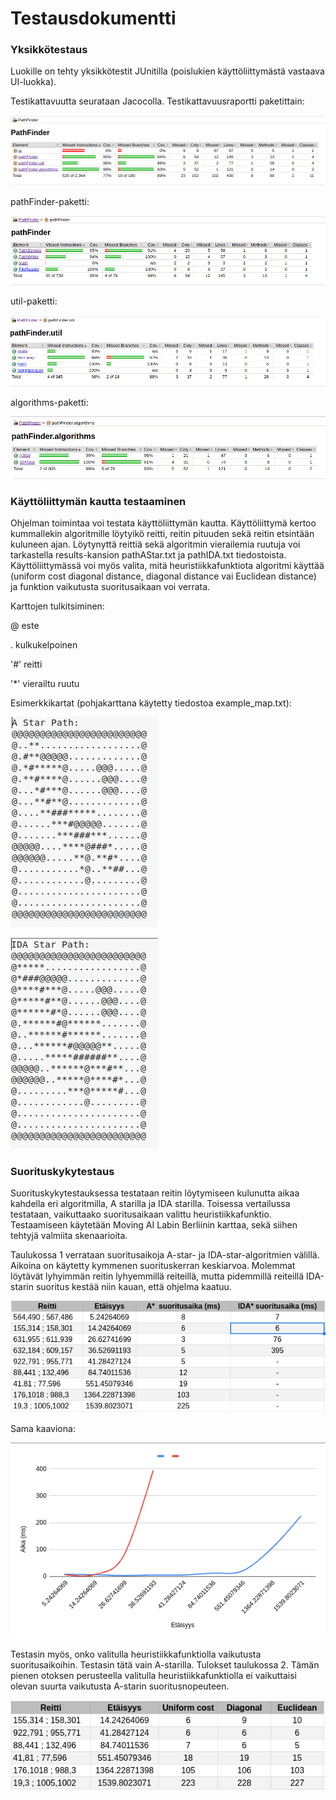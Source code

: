 # Testausdokumentti

### Yksikkötestaus 

Luokille on tehty yksikkötestit JUnitilla (poislukien käyttöliittymästä vastaava UI-luokka).

Testikattavuutta seurataan Jacocolla. Testikattavuusraportti paketittain:

![Paketit](kaikki_kansiot.png)

pathFinder-paketti:

![pathFinder](pathFinder.png)

util-paketti:

![util](util.png)

algorithms-paketti:

![algorithms](algorithms.png)

### Käyttöliittymän kautta testaaminen

Ohjelman toimintaa voi testata käyttöliittymän kautta. Käyttöliittymä kertoo kummallekin algoritmille löytyikö reitti, reitin pituuden sekä reitin etsintään kuluneen ajan. Löytynyttä reittiä sekä algoritmin vierailemia ruutuja voi tarkastella results-kansion pathAStar.txt ja pathIDA.txt tiedostoista. Käyttöliittymässä voi myös valita, mitä heuristiikkafunktiota algoritmi käyttää (uniform cost diagonal distance, diagonal distance vai Euclidean distance) ja funktion vaikutusta suoritusaikaan voi verrata.

Karttojen tulkitsiminen:

@	este

.	kulkukelpoinen

'#' 	reitti

'*'	vierailtu ruutu

Esimerkkikartat (pohjakarttana käytetty tiedostoa example_map.txt):

![A star polku](https://github.com/LindaJT/PathFinder/blob/main/dokumentaatio/astar_result.png)

![IDA star polku](https://github.com/LindaJT/PathFinder/blob/main/dokumentaatio/ida_result.png)

### Suorituskykytestaus

Suorituskykytestauksessa testataan reitin löytymiseen kulunutta aikaa kahdella eri algoritmilla, A starilla ja IDA starilla. Toisessa vertailussa testataan, vaikuttaako suoritusaikaan valittu heuristiikkafunktio. Testaamiseen käytetään Moving AI Labin Berliinin karttaa, sekä siihen tehtyjä valmiita skenaarioita. 

Taulukossa 1 verrataan suoritusaikoja A-star- ja IDA-star-algoritmien välillä. Aikoina on käytetty kymmenen suorituskerran keskiarvoa. Molemmat löytävät lyhyimmän reitin lyhyemmillä reiteillä, mutta pidemmillä reiteillä IDA-starin suoritus kestää niin kauan, että ohjelma kaatuu. 

![Taulukko 1](https://github.com/LindaJT/PathFinder/blob/main/dokumentaatio/taulukko-algo.png)

Sama kaaviona:

![Kaavio 1](https://github.com/LindaJT/PathFinder/blob/main/dokumentaatio/vertailu-kuva.png)

Testasin myös, onko valitulla heuristiikkafunktiolla vaikutusta suoritusaikoihin. Testasin tätä vain A-starilla. Tulokset taulukossa 2. Tämän pienen otoksen perusteella valitulla heuristiikkafunktiolla ei vaikuttaisi olevan suurta vaikutusta A-starin suoritusnopeuteen.

![Taulukko 2](https://github.com/LindaJT/PathFinder/blob/main/dokumentaatio/taulukko-heuristiikat.png)


